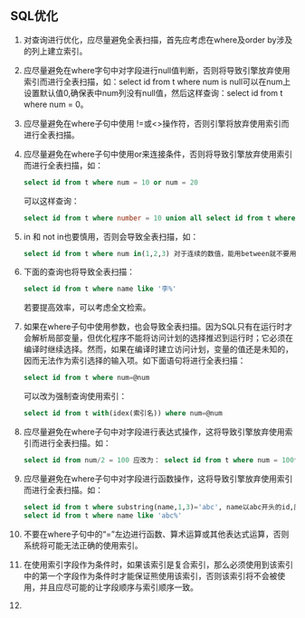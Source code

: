 ## SQL优化

1. 对查询进行优化，应尽量避免全表扫描，首先应考虑在where及order by涉及的列上建立索引。

2. 应尽量避免在where字句中对字段进行null值判断，否则将导致引擎放弃使用索引而进行全表扫描，如：select id from t where num is null可以在num上设置默认值0,确保表中num列没有null值，然后这样查询：select id from t where num = 0。

3. 应尽量避免在where子句中使用 !=或<>操作符，否则引擎将放弃使用索引而进行全表扫描。

4. 应尽量避免在where子句中使用or来连接条件，否则将导致引擎放弃使用索引而进行全表扫描，如：

   ```sql
   select id from t where num = 10 or num = 20
   ```

   可以这样查询：

   ```sql
   select id from t where number = 10 union all select id from t where num = 20
   ```

5. in 和 not in也要慎用，否则会导致全表扫描，如：

   ```sql
   select id from t where num in(1,2,3) 对于连续的数值，能用between就不要用in了：select id from t where num between 1 and 3
   ```

6. 下面的查询也将导致全表扫描：

   ```sql
   select id from t where name like '李%'
   ```

   若要提高效率，可以考虑全文检索。

7. 如果在where子句中使用参数，也会导致全表扫描。因为SQL只有在运行时才会解析局部变量，但优化程序不能将访问计划的选择推迟到运行时；它必须在编译时继续选择。然而，如果在编译时建立访问计划，变量的值还是未知的，因而无法作为索引选择的输入项。如下面语句将进行全表扫描：

   ```sql
   select id from t where num=@num
   ```

   可以改为强制查询使用索引：

   ```sql
   select id from t with(idex(索引名)) where num=@num
   ```

8. 应尽量避免在where子句中对字段进行表达式操作，这将导致引擎放弃使用索引而进行全表扫描。如：

   ```sql
   select id from num/2 = 100 应改为： select id from t where num = 100*2
   ```

9. 应尽量避免在where子句中对字段进行函数操作，这将导致引擎放弃使用索引而进行全表扫描。如：

   ```sql
   select id from t where substring(name,1,3)='abc', name以abc开头的id,应改为i：
   select id from t where name like 'abc%'
   ```

10. 不要在where子句中的“=”左边进行函数、算术运算或其他表达式运算，否则系统将可能无法正确的使用索引。

11. 在使用索引字段作为条件时，如果该索引是复合索引，那么必须使用到该索引中的第一个字段作为条件时才能保证熊使用该索引，否则该索引将不会被使用，并且应尽可能的让字段顺序与索引顺序一致。

12. 